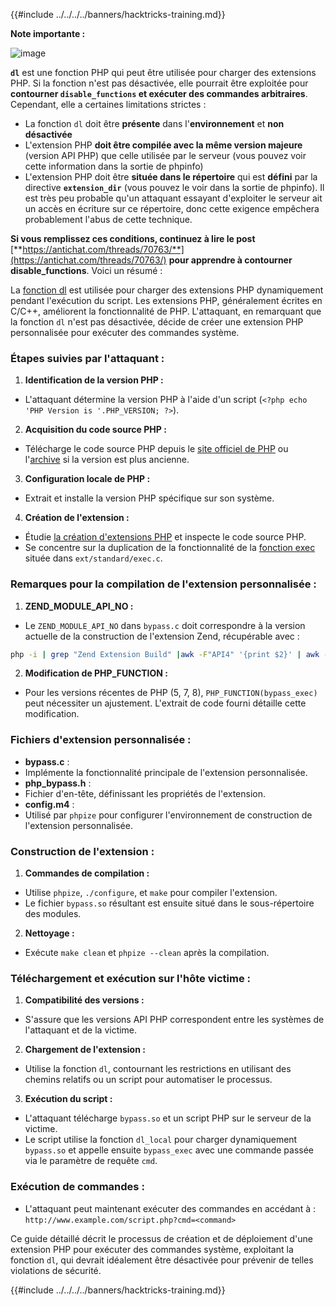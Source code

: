 {{#include ../../../../banners/hacktricks-training.md}}

**Note importante :**

![image](https://user-images.githubusercontent.com/84577967/174675487-a4c4ca06-194f-4725-85af-231a2f35d56c.png)

**`dl`** est une fonction PHP qui peut être utilisée pour charger des extensions PHP. Si la fonction n'est pas désactivée, elle pourrait être exploitée pour **contourner `disable_functions` et exécuter des commandes arbitraires**.\
Cependant, elle a certaines limitations strictes :

- La fonction `dl` doit être **présente** dans l'**environnement** et **non désactivée**
- L'extension PHP **doit être compilée avec la même version majeure** (version API PHP) que celle utilisée par le serveur (vous pouvez voir cette information dans la sortie de phpinfo)
- L'extension PHP doit être **située dans le répertoire** qui est **défini** par la directive **`extension_dir`** (vous pouvez le voir dans la sortie de phpinfo). Il est très peu probable qu'un attaquant essayant d'exploiter le serveur ait un accès en écriture sur ce répertoire, donc cette exigence empêchera probablement l'abus de cette technique.

**Si vous remplissez ces conditions, continuez à lire le post** [**https://antichat.com/threads/70763/**](https://antichat.com/threads/70763/) **pour apprendre à contourner disable_functions**. Voici un résumé :

La [fonction dl](http://www.php.net/manual/en/function.dl.php) est utilisée pour charger des extensions PHP dynamiquement pendant l'exécution du script. Les extensions PHP, généralement écrites en C/C++, améliorent la fonctionnalité de PHP. L'attaquant, en remarquant que la fonction `dl` n'est pas désactivée, décide de créer une extension PHP personnalisée pour exécuter des commandes système.

### Étapes suivies par l'attaquant :

1. **Identification de la version PHP :**

- L'attaquant détermine la version PHP à l'aide d'un script (`<?php echo 'PHP Version is '.PHP_VERSION; ?>`).

2. **Acquisition du code source PHP :**

- Télécharge le code source PHP depuis le [site officiel de PHP](http://www.php.net/downloads.php) ou l'[archive](http://museum.php.net) si la version est plus ancienne.

3. **Configuration locale de PHP :**

- Extrait et installe la version PHP spécifique sur son système.

4. **Création de l'extension :**
- Étudie [la création d'extensions PHP](http://www.php.net/manual/en/zend.creating.php) et inspecte le code source PHP.
- Se concentre sur la duplication de la fonctionnalité de la [fonction exec](http://www.php.net/manual/en/function.exec.php) située dans `ext/standard/exec.c`.

### Remarques pour la compilation de l'extension personnalisée :

1. **ZEND_MODULE_API_NO :**

- Le `ZEND_MODULE_API_NO` dans `bypass.c` doit correspondre à la version actuelle de la construction de l'extension Zend, récupérable avec :
```bash
php -i | grep "Zend Extension Build" |awk -F"API4" '{print $2}' | awk -F"," '{print $1}'
```

2. **Modification de PHP_FUNCTION :**
- Pour les versions récentes de PHP (5, 7, 8), `PHP_FUNCTION(bypass_exec)` peut nécessiter un ajustement. L'extrait de code fourni détaille cette modification.

### Fichiers d'extension personnalisée :

- **bypass.c** :
- Implémente la fonctionnalité principale de l'extension personnalisée.
- **php_bypass.h** :
- Fichier d'en-tête, définissant les propriétés de l'extension.
- **config.m4** :
- Utilisé par `phpize` pour configurer l'environnement de construction de l'extension personnalisée.

### Construction de l'extension :

1. **Commandes de compilation :**

- Utilise `phpize`, `./configure`, et `make` pour compiler l'extension.
- Le fichier `bypass.so` résultant est ensuite situé dans le sous-répertoire des modules.

2. **Nettoyage :**
- Exécute `make clean` et `phpize --clean` après la compilation.

### Téléchargement et exécution sur l'hôte victime :

1. **Compatibilité des versions :**

- S'assure que les versions API PHP correspondent entre les systèmes de l'attaquant et de la victime.

2. **Chargement de l'extension :**

- Utilise la fonction `dl`, contournant les restrictions en utilisant des chemins relatifs ou un script pour automatiser le processus.

3. **Exécution du script :**
- L'attaquant télécharge `bypass.so` et un script PHP sur le serveur de la victime.
- Le script utilise la fonction `dl_local` pour charger dynamiquement `bypass.so` et appelle ensuite `bypass_exec` avec une commande passée via le paramètre de requête `cmd`.

### Exécution de commandes :

- L'attaquant peut maintenant exécuter des commandes en accédant à : `http://www.example.com/script.php?cmd=<command>`

Ce guide détaillé décrit le processus de création et de déploiement d'une extension PHP pour exécuter des commandes système, exploitant la fonction `dl`, qui devrait idéalement être désactivée pour prévenir de telles violations de sécurité.

{{#include ../../../../banners/hacktricks-training.md}}
